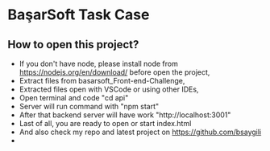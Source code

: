 # BaşarSoft Task Case

## How to open this project?

- If you don't have node, please install node from https://nodejs.org/en/download/ before open the project,
- Extract files from basarsoft_Front-end-Challenge,
- Extracted files open with VSCode or using other IDEs,
- Open terminal and code "cd api"
- Server will run command with "npm start"
- After that backend server will have work "http://localhost:3001"
- Last of all, you are ready to open or start index.html
- And also check my repo and latest project on https://github.com/bsaygili
-
